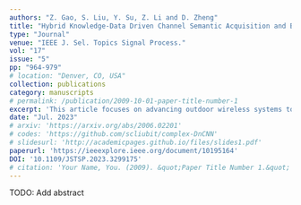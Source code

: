 ```yaml
---
authors: "Z. Gao, S. Liu, Y. Su, Z. Li and D. Zheng"
title: "Hybrid Knowledge-Data Driven Channel Semantic Acquisition and Beamforming for Cell-Free Massive MIMO"
type: "Journal"
venue: "IEEE J. Sel. Topics Signal Process."
vol: "17"
issue: "5"
pp: "964-979"
# location: "Denver, CO, USA"
collection: publications
category: manuscripts
# permalink: /publication/2009-10-01-paper-title-number-1
excerpt: 'This article focuses on advancing outdoor wireless systems to better support ubiquitous extended reality (XR) applications, and close the gap with current indoor wireless transmission capabilities. We propose a hybrid knowledge-data driven method for channel semantic acquisition and multi-user beamforming in cell-free massive multiple-input multiple-output (MIMO) systems. Specifically, we firstly propose a data-driven multiple layer perceptron (MLP)-Mixer-based auto-encoder for channel semantic acquisition, where the pilot signals, CSI quantizer for channel semantic embedding, and CSI reconstruction for channel semantic extraction are jointly optimized in an end-to-end manner. Moreover, based on the acquired channel semantic, we further propose a knowledge-driven deep-unfolding multi-user beamformer, which is capable of achieving good spectral efficiency with robustness to imperfect CSI in outdoor XR scenarios. By unfolding conventional successive over-relaxation (SOR)-based linear beamforming scheme with deep learning, the proposed beamforming scheme is capable of adaptively learning the optimal parameters to accelerate convergence and improve the robustness to imperfect CSI. The proposed deep unfolding beamforming scheme can be used for access points (APs) with fully-digital array and APs with hybrid analog-digital array. Simulation results demonstrate the effectiveness of our proposed scheme in improving the accuracy of channel acquisition, as well as reducing complexity in both CSI acquisition and beamformer design. The proposed beamforming method achieves approximately 96% of the converged spectrum efficiency performance after only three iterations in downlink transmission, demonstrating its efficacy and potential to improve outdoor XR applications.'
date: "Jul. 2023"
# arxiv: 'https://arxiv.org/abs/2006.02201'
# codes: 'https://github.com/scliubit/complex-DnCNN'
# slidesurl: 'http://academicpages.github.io/files/slides1.pdf'
paperurl: 'https://ieeexplore.ieee.org/document/10195164'
DOI: '10.1109/JSTSP.2023.3299175'
# citation: 'Your Name, You. (2009). &quot;Paper Title Number 1.&quot; <i>Journal 1</i>. 1(1).'
---
```


TODO: Add abstract